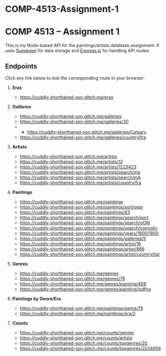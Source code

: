 # COMP-4513-Assignment-1

# COMP 4513 – Assignment 1

This is my Node-based API for the paintings/artists database assignment. It uses [Supabase](https://supabase.com/) for data storage and [Express.js](https://expressjs.com/) for handling API routes.

## Endpoints

Click any link below to test the corresponding route in your browser:

1. **Eras**
   - https://cuddly-shorthaired-son.glitch.me/eras

2. **Galleries**
   - https://cuddly-shorthaired-son.glitch.me/galleries
   - https://cuddly-shorthaired-son.glitch.me/galleries/30
   - - https://cuddly-shorthaired-son.glitch.me/galleries/Calgary
   - https://cuddly-shorthaired-son.glitch.me/galleries/country/fra

3. **Artists**
   - https://cuddly-shorthaired-son.glitch.me/artists
   - https://cuddly-shorthaired-son.glitch.me/artists/12
   - https://cuddly-shorthaired-son.glitch.me/artists/1223423
   - https://cuddly-shorthaired-son.glitch.me/artists/search/ma
   - https://cuddly-shorthaired-son.glitch.me/artists/search/mA
   - https://cuddly-shorthaired-son.glitch.me/artists/country/fra

4. **Paintings**
   - https://cuddly-shorthaired-son.glitch.me/paintings
   - https://cuddly-shorthaired-son.glitch.me/paintings/sort/year
   - https://cuddly-shorthaired-son.glitch.me/paintings/63
   - https://cuddly-shorthaired-son.glitch.me/paintings/search/port
   - https://cuddly-shorthaired-son.glitch.me/paintings/search/pORt
   - https://cuddly-shorthaired-son.glitch.me/paintings/search/connolly
   - https://cuddly-shorthaired-son.glitch.me/paintings/years/1800/1850
   - https://cuddly-shorthaired-son.glitch.me/paintings/galleries/5
   - https://cuddly-shorthaired-son.glitch.me/paintings/artist/16
   - https://cuddly-shorthaired-son.glitch.me/paintings/artist/666
   - https://cuddly-shorthaired-son.glitch.me/paintings/artist/country/ital

5. **Genres**
   - https://cuddly-shorthaired-son.glitch.me/genres
   - https://cuddly-shorthaired-son.glitch.me/genres/76
   - https://cuddly-shorthaired-son.glitch.me/genres/painting/408
   - https://cuddly-shorthaired-son.glitch.me/genres/painting/jsdfhg

6. **Paintings by Genre/Era**
   - https://cuddly-shorthaired-son.glitch.me/paintings/genre/78
   - https://cuddly-shorthaired-son.glitch.me/paintings/era/2

7. **Counts**
   - https://cuddly-shorthaired-son.glitch.me/counts/genres
   - https://cuddly-shorthaired-son.glitch.me/counts/artists
   - https://cuddly-shorthaired-son.glitch.me/counts/topgenres/20
   - https://cuddly-shorthaired-son.glitch.me/counts/topgenres/2034958

